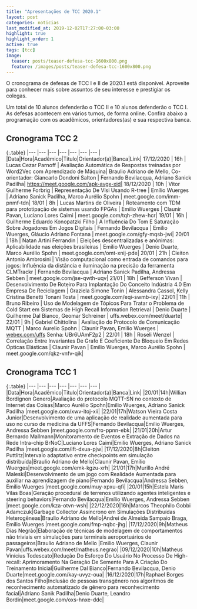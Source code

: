 ```yaml
---
title: "Apresentações de TCC 2020.1"
layout: post
categories: noticias
last_modified_at: 2019-12-02T17:27:00-03:00
highlight: true
highlight_order: 1
active: true
tags: [tcc]
image:
  teaser: posts/teaser-defesa-tcc-1600x800.png
  feature: /images/posts/teaser-defesa-tcc-1600x800.png
---
```


O cronograma de defesas de TCC I e II de 2020.1 está disponível. Aproveite para conhecer mais sobre assuntos de seu interesse e prestigiar os colegas.

Um total de 10 alunos defenderão o TCC II e 10 alunos defenderão o TCC I. As defesas acontecem em vários turnos, de forma online. Confira abaixo a programação com os acadêmicos, orientadores(as) e sua respectiva banca.

## Cronograma TCC 2

{:.table}
|--- |--- |--- |--- |--- |--- |--- |
|Data|Hora|Acadêmico|Titulo|Orientador(a)|Banca|Link|
17/12/2020 | 16h | Lucas Cezar Parnoff | Avaliação Automática de Respostas treinadas por Word2Vec com Aprendizado de Máquina| Braulio Adriano de Mello, Co-orientador: Giancarlo Dondoni Salton | Fernando Bevilacqua, Adriano Sanick Padilha| https://meet.google.com/apk-avgx-xid|
18/12/2020 | 10h | Vitor Guilherme Forbrig | Representação De Vlsi Usando R-tree | Emílio Wuerges | Adriano Sanick Padilha, Marco Aurélio Spohn | meet.google.com/imm-pnmf-tdn|
18/01 | 8h | Lucas Martins de Oliveira | Roteamento com TDM para prototipação de sistemas usando FPGAs | Emilio Wuerges | Claunir Pavan, Luciano Lores Caimi | meet.google.com/tqh-zhew-hcr|
19/01 | 16h | Guilherme Eduardo Konopatzki Filho | A Influência Do Tom E Saturação Sobre Jogadores Em Jogos Digitais | Fernando Bevilacqua | Emilio Wuerges, Gláucio Adriano Fontana | meet.google.com/gfy-mqsb-jwi|
20/01 | 18h | Natan Artini Ferrandin | Eleições descentralizadas e anônimas: Aplicabilidade nas eleições brasileiras | Emilio Wuerges | Denio Duarte, Marco Aurélio Spohn | meet.google.com/omt-xnij-pde|
20/01 | 21h | Cleiton Antonio Ambrosini | Visão computacional como entrada de comandos para jogos: Influência da distância e iluminação na precisão da ferramenta CLMTrackr | Fernando Bevilacqua | Adriano Sanick Padilha, Andressa Sebben | meet.google.com/jse-qwth-uqv|
21/01 | 18h | Gefferson Vivan | Desenvolvimento De Roteiro Para Implantação Do Conceito Indústria 4.0 Em Empresa De Reciclagem | Graziela Simone Tonin | Alessandra Cassol, Kelly Cristina Benetti Tonani Tosta | meet.google.com/eqi-swmb-ixy|
22/01 | 11h | Bruno Ribeiro | Uso de Modelagem de Tópicos Para Tratar o Problema de Cold Start em Sistemas de High Recall Information Retrieval | Denio Duarte | Guilherme Dal Bianco, Geomar Schreiner | uffs.webex.com/meet/duarte|
22/01 | 9h | Gabriel Chittolina | Avaliação do Protocolo de Comunicação MQTT | Marco Aurelio Spohn | Claunir Pavan, Emilio Wuerges | [webex.com/uffs](https://webex.com/uffs/j.php?MTID=mbb63aa048e7ec5ba17cba40fcb872b14) Senha: UBr6UAmF2p2 |
22/01 | 18h | Roseli Wenzel | Correlação Entre Invariantes De Grafo E Coeficiente De Bloqueio Em Redes Ópticas Elásticas | Claunir Pavan | Emílio Wuerges, Marco Aurélio Spohn | meet.google.com/qkz-vnfv-qik|

## Cronograma TCC 1

{:.table}
|--- |--- |--- |--- |--- |--- |--- |
|Data|Hora|Acadêmico|Titulo|Orientador(a)|Banca|Link|
|20/01|14h|Willian Bordignon Genero|Avaliação do protocolo MQTT-SN no contexto de Internet das Coisas|Marco Aurélio Spohn|Emílio Wuerges, Adriano Sanick Padilha |meet.google.com/xwv-itoj-xii|
|22/01|17h|Watson Vieira Costa Junior|Desenvolvimento de uma aplicação de realidade aumentada para uso no curso de medicina da UFFS|Fernando Bevilacqua|Emílio Wuerges, Andressa Sebben |meet.google.com/fro-ppnn-ebk|
|21/01|20h|Artur Bernardo Mallmann|Monitoramento de Eventos e Extração de Dados na Rede Intra-chip BrNoC|Luciano Lores Caimi|Emilio Wuerges, Adriano Sanick Padilha |meet.google.com/ift-dxua-pjw|
|17/12/2020|8h|Cleiton Puttlitz|Intervalo adaptativo entre checkpoints em simulação distribuída|Braulio Adriano de Mello|Claunir Pavan, Emílio Wuerges|meet.google.com/emk-kgzu-xrh|
|21/01|17h|Murillo André Maleski|Desenvolvimento de um jogo com Realidade Aumentada para auxiliar na aprendizagem de piano|Fernando Bevilacqua|Andressa Sebben, Emílio Wuerges |meet.google.com/muy-xpxu-qfi|
|20/01|15h|Estela Maris Vilas Boas|Geração procedural de terrenos utilizando agentes inteligentes e steering behaviors|Fernando Bevilacqua|Emílio Wuerges, Andressa Sebben |meet.google.com/kza-otvn-wsh|
|22/12/2020|16h|Marcos Theophilo Gobbi Adamczuk|Garbage Collector Assíncrono em Simulações Distribuídas Heterogêneas|Braulio Adriano de Mello|Andrei de Almeida Sampaio Braga, Emílio Wuerges |meet.google.com/fmp-nqbc-jhg|
|17/12/2020|9h|Matheus Dias Negrão|Elaboração de técnicas de modelagem de comportamentos não triviais em simulações para terminais aeroportuários de passageiros|Braulio Adriano de Mello |Emilio Wuerges, Claunir Pavan|uffs.webex.com/meet/matheus.negrao|
|09/12/2020|10h|Matheus Vinícius Todescato|Redução Do Esforço Do Usuário No Processo De High-recall: Aprimoramento Na Geração De Semente Para A Criação Do Treinamento Inicial|Guilherme Dal Bianco|Fernando Bevilacqua, Denio Duarte|meet.google.com/kay-uvyz-oua|
|16/12/2020|17h|Raphael Borges dos Santos Filho|Inclusão de pessoas transgênero nos algoritmos de reconhecimento automatizado de gênero para reconhecimento facial|Adriano Sanik Padilha|Denio Duarte, Leandro Bordin|meet.google.com/oxs-hnxe-ddc|
